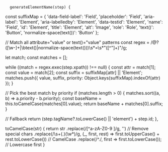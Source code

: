       generateElementName(step) {
  const suffixMap = {
    'data-field-label': 'Field',
    'placeholder': 'Field',
    'aria-label': 'Element',
    'aria-labelledby': 'Element',
    'data-testid': 'Element',
    'name': 'Field',
    'id': 'Element',
    'title': 'Element',
    'alt': 'Image',
    'role': 'Role',
    'text()': 'Button',
    'normalize-space(text())': 'Button'
  };

  // Match all attribute="value" or text()="value" patterns
  const regex = /@?([\w-]+|\btext\(\)|normalize-space\(text\(\)\))\s*=\s*"([^"]+)"/g;

  let match;
  const matches = [];

  while ((match = regex.exec(step.xpath)) !== null) {
    const attr = match[1];
    const value = match[2];
    const suffix = suffixMap[attr] || 'Element';
    matches.push({ value, suffix, priority: Object.keys(suffixMap).indexOf(attr) });
  }

  // Pick the best match by priority
  if (matches.length > 0) {
    matches.sort((a, b) => a.priority - b.priority);
    const baseName = this.toCamelCase(matches[0].value);
    return baseName + matches[0].suffix;
  }

  // Fallback
  return (step.tagName?.toLowerCase() || 'element') + step.id;
},

toCamelCase(str) {
  return str
    .replace(/[^a-zA-Z0-9 ]/g, '')                   // Remove special chars
    .replace(/\s+(.)(\w*)/g, (_, first, rest) =>
      first.toUpperCase() + rest.toLowerCase())     // CamelCase
    .replace(/^./, first => first.toLowerCase());    // Lowercase first
}
